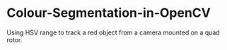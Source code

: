 # Colour-Segmentation-in-OpenCV
Using HSV range to track a red object from a camera mounted on a quad rotor.
